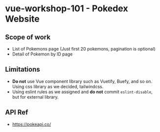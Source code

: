 # vue-workshop-101 - Pokedex Website

## Scope of work
- List of Pokemons page (Just first 20 pokemons, pagination is optional)
- Detail of Pokemon by ID page

## Limitations
- **Do not** use Vue component library such as Vuetify, Buefy, and so on. Using css library as we decided, tailwindcss.
- Using eslint rules as we assigned and **do not** commit `eslint-disable`, but for external library.

## API Ref
- https://pokeapi.co/
